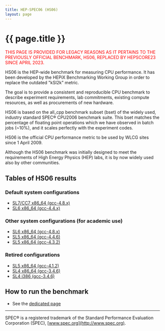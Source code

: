 ```yaml
---
title: HEP-SPEC06 (HS06)
layout: page
---
```


# {{ page.title }}

<span style="color:red">THIS PAGE IS PROVIDED FOR LEGACY REASONS AS IT PERTAINS TO THE PREVIOUSLY OFFICIAL BENCHMARK, HS06, REPLACED BY HEPSCORE23 SINCE APRIL 2023.</span>

HS06 is the HEP-wide benchmark for measuring CPU performance. It has been developed by the HEPiX Benchmarking Working 
Group in order to replace the outdated "kSI2k" metric.

The goal is to provide a consistent and reproducible CPU benchmark to describe experiment requirements, lab commitments,
existing compute resources, as well as procurements of new hardware.

HS06 is based on the all_cpp benchmark subset (bset) of the widely used, industry standard SPEC® CPU2006 benchmark suite.
This bset matches the percentage of floating point operations which we have observed in batch jobs (~10%), and it scales 
perfectly with the experiment codes.

HS06 is the official CPU performance metric to be used by WLCG sites since 1 April 2009.

Although the HS06 benchmark was initially designed to meet the requirements of High Energy Physics (HEP) labs, it 
is by now widely used also by other communities.


## Tables of HS06 results

### Default system configurations

  * [SL7/CC7  x86_64 (gcc-4.8.x)](/benchmarking/sl7-x86_64-gcc48.html)
  * [SL6 x86_64 (gcc-4.4.x)](/benchmarking/sl6-x86_64-gcc44.html)

### Other system configurations (for academic use)

  * [SL6 x86_64 (gcc-4.8.x)](/benchmarking/sl6-x86_64-gcc48.html)
  * [SL5 x86_64 (gcc-4.4.6)](/benchmarking/sl5-x86_64-gcc446.html)
  * [SL5 x86_64 (gcc-4.3.2)](/benchmarking/sl5-x86_64-gcc432.html)

### Retired configurations

  * [SL5 x86_64 (gcc-4.1.2)](/benchmarking/sl5-x86_64-gcc412.html)
  * [SL4 x86_64 (gcc-3.4.6)](/benchmarking/sl4-x86_64-gcc346.html)
  * [SL4 i386 (gcc-3.4.6)](/benchmarking/sl4-i386-gcc346.html)

## How to run the benchmark

  * See the [dedicated page](/benchmarking/how_to_run_hs06.html)

----

SPEC® is a registered trademark of the Standard Performance Evaluation Corporation (SPEC), [www.spec.org](http://www.spec.org).
